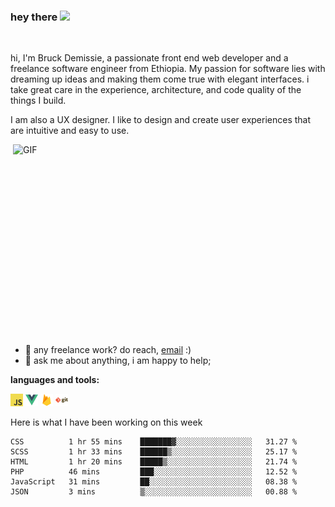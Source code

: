 ### hey there <img src="https://media.giphy.com/media/hvRJCLFzcasrR4ia7z/giphy.gif" width="25px">       

<br />

hi, I'm Bruck Demissie, a passionate  front end  web developer and a freelance software engineer from Ethiopia. My passion for software lies with dreaming up ideas and making them come true with elegant interfaces. i take great care in the experience, architecture, and code quality of the things I build.

I am also a UX designer. I like to design and create user experiences that are intuitive and easy to use.


  <img align="right" alt="GIF" src="https://github.com/abhisheknaiidu/abhisheknaiidu/blob/master/code.gif?raw=true" width="500" height="320" />
  
- 💼 any freelance work? do reach, [email](mailto:brucktafesse25@gmail.com) :)
- 💬 ask me about anything, i am happy to help;

**languages and tools:**  

<code><img height="20" src="https://raw.githubusercontent.com/github/explore/80688e429a7d4ef2fca1e82350fe8e3517d3494d/topics/javascript/javascript.png"></code>
<code><img height="20" src="https://raw.githubusercontent.com/github/explore/80688e429a7d4ef2fca1e82350fe8e3517d3494d/topics/vue/vue.png"></code>
<code><img height="20" src="https://raw.githubusercontent.com/github/explore/80688e429a7d4ef2fca1e82350fe8e3517d3494d/topics/firebase/firebase.png"></code>
<code><img height="20" src="https://raw.githubusercontent.com/github/explore/80688e429a7d4ef2fca1e82350fe8e3517d3494d/topics/git/git.png"></code>


Here is what I have been working on this week
<!--START_SECTION:waka-->

```text
CSS          1 hr 55 mins    ███████▓░░░░░░░░░░░░░░░░░   31.27 %
SCSS         1 hr 33 mins    ██████▒░░░░░░░░░░░░░░░░░░   25.17 %
HTML         1 hr 20 mins    █████▒░░░░░░░░░░░░░░░░░░░   21.74 %
PHP          46 mins         ███░░░░░░░░░░░░░░░░░░░░░░   12.52 %
JavaScript   31 mins         ██░░░░░░░░░░░░░░░░░░░░░░░   08.38 %
JSON         3 mins          ▒░░░░░░░░░░░░░░░░░░░░░░░░   00.88 %
```

<!--END_SECTION:waka-->
